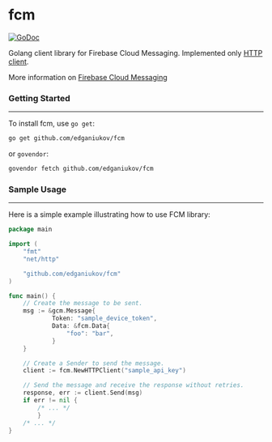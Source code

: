 # fcm
[![GoDoc](https://godoc.org/github.com/edganiukov/fcm?status.svg)](https://godoc.org/github.com/edganiukov/fcm)

Golang client library for Firebase Cloud Messaging. Implemented only [HTTP client](https://firebase.google.com/docs/cloud-messaging/http-server-ref#downstream).

More information on [Firebase Cloud Messaging](https://firebase.google.com/docs/cloud-messaging/)

### Getting Started
-------------------
To install fcm, use `go get`:

```bash
go get github.com/edganiukov/fcm
```
or `govendor`:

```bash
govendor fetch github.com/edganiukov/fcm
```

### Sample Usage
----------------
Here is a simple example illustrating how to use FCM library:
```go
package main

import (
	"fmt"
	"net/http"

	"github.com/edganiukov/fcm"
)

func main() {
	// Create the message to be sent.
	msg := &gcm.Message{
     		Token: "sample_device_token",
      		Data: &fcm.Data{
         		"foo": "bar",
      		}
  	}

	// Create a Sender to send the message.
	client := fcm.NewHTTPClient("sample_api_key")

	// Send the message and receive the response without retries.
	response, err := client.Send(msg)
	if err != nil {
		/* ... */
    	}
	/* ... */
}
```
